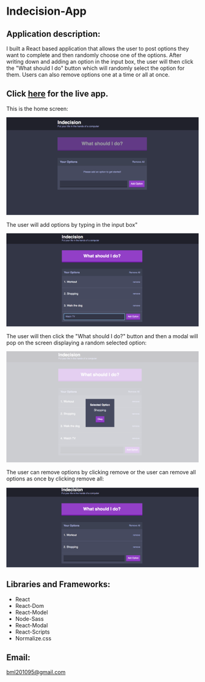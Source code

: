 # Indecision-App


## Application description:

 I built a React based application that allows the user to post options they want to complete  and then randomly choose one of the options. After writing  down  and adding an option in the input box, the user will then click the "What should I do" button which will randomly select the option for them. Users can also remove options one at a time or all at once.
 

 ## Click [here](https://indescision.herokuapp.com/) for the live app. 
 
 This is the home screen:
 
 ![Home Screenshot](public/images/home.png)
 
 The user will  add options by typing in the input box"
 
![Events Screenshot](public/images/adding.png)
  
  The user will then click the "What should I do?" button and then a modal will pop on the screen displaying a random  selected option:
  
  
  ![Events Screenshot](public/images/module.png) 
  
  
   The user can  remove options by clicking remove or the user can remove all options as once by clicking remove all:
   
 
  ![Events Screenshot](public/images/remove.png)  
  
  
## Libraries and Frameworks:

- React
- React-Dom
- React-Model
- Node-Sass
- React-Modal
- React-Scripts
- Normalize.css

## Email:

bml201095@gmail.com  
